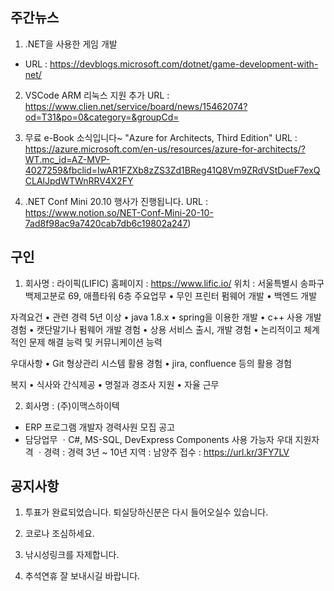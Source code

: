 ## 주간뉴스
1) .NET을 사용한 게임 개발
 - URL : https://devblogs.microsoft.com/dotnet/game-development-with-net/
 
2) VSCode ARM 리눅스 지원 추가 
URL : https://www.clien.net/service/board/news/15462074?od=T31&po=0&category=&groupCd=

3)  무료 e-Book 소식입니다~ "Azure for Architects, Third Edition"
URL : https://azure.microsoft.com/en-us/resources/azure-for-architects/?WT.mc_id=AZ-MVP-4027259&fbclid=IwAR1FZXb8zZS3Zd1BReg41Q8Vm9ZRdVStDueF7exQCLAlJpdWTWnRRV4X2FY

4) .NET Conf Mini 20.10 행사가 진행됩니다.
URL : https://www.notion.so/NET-Conf-Mini-20-10-7ad8f98ac9a7420cab7db6c19802a247)

## 구인
1) 회사명 : 라이픽(LIFIC)
홈페이지 : https://www.lific.io/
위치 : 서울특별시 송파구 백제고분로 69, 애플타워 6층
주요업무
• 무인 프린터 펌웨어 개발
• 백엔드 개발

자격요건
• 관련 경력 5년 이상
•  java 1.8.x
• spring을 이용한 개발
• c++ 사용 개발 경험
• 캣단말기나 펌웨어 개발 경험
• 상용 서비스 출시, 개발 경험
• 논리적이고 체계적인 문제 해결 능력 및 커뮤니케이션 능력

우대사항
• Git 형상관리 시스템 활용 경험
• jira, confluence 등의 활용 경험

복지 
• 식사와 간식제공
• 명절과 경조사 지원
• 자율 근무

2) 회사명 :  (주)이맥스하이텍

- ERP 프로그램 개발자 경력사원 모집 공고
- 담당업무
ㆍC#, MS-SQL, DevExpress Components 사용 가능자 우대
지원자격
ㆍ경력 : 경력 3년 ~ 10년
지역 : 남양주
접수 : https://url.kr/3FY7LV


## 공지사항

1) 투표가 완료되었습니다. 퇴실당하신분은 다시 들어오실수 있습니다.

2) 코로나 조심하세요.

3) 낚시성링크를 자제합니다.

4) 추석연휴 잘 보내시길 바랍니다.
